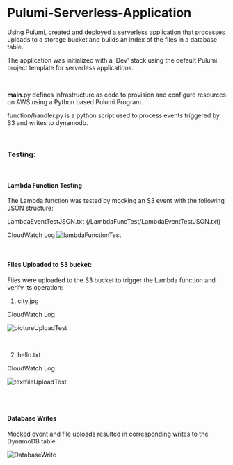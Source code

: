 # Pulumi-Serverless-Application
Using Pulumi, created and deployed a serverless application that processes uploads to a storage bucket and builds an index of the files in a database table.

The application was initialized with a 'Dev' stack using the default Pulumi project template for serverless applications. 

<br>

__main__.py defines infrastructure as code to provision and configure resources on AWS using a Python based Pulumi Program.

function/handler.py is a python script used to process events triggered by S3 and writes to dynamodb.

<br>

### Testing:

<br>

#### Lambda Function Testing

The Lambda function was tested by mocking an S3 event with the following JSON structure:

LambdaEventTestJSON.txt (/LambdaFuncTest/LambdaEventTestJSON.txt)



CloudWatch Log
![lambdaFunctionTest](https://github.com/vsunkara23/Pulumi-Serverless-Application/assets/43553784/95d4b2d7-b281-48ec-91f9-e9059328967b)


<br>

#### Files Uploaded to S3 bucket:

Files were uploaded to the S3 bucket to trigger the Lambda function and verify its operation:

1) city.jpg

CloudWatch Log

![pictureUploadTest](https://github.com/vsunkara23/Pulumi-Serverless-Application/assets/43553784/28b5c06b-f455-40a0-a130-0ff33d7925c4)

<br>


2) hello.txt

CloudWatch Log

![textfileUploadTest](https://github.com/vsunkara23/Pulumi-Serverless-Application/assets/43553784/f77388a8-1b43-4e0c-b13e-3d8b6f7c7901)



<br>
<br>

#### Database Writes

Mocked event and file uploads resulted in corresponding writes to the DynamoDB table.

![DatabaseWrite](https://github.com/vsunkara23/Pulumi-Serverless-Application/assets/43553784/ce71776a-ff67-4e4a-b841-ec9d57606514)


